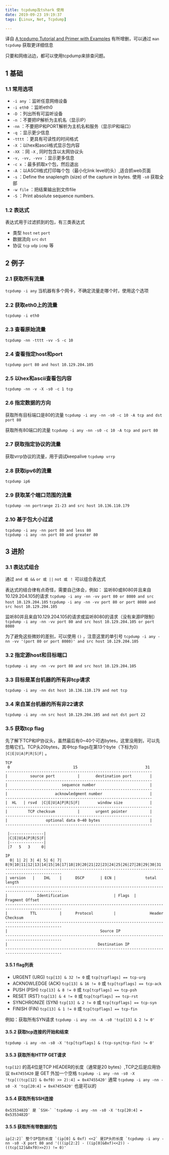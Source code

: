 ```yaml
---
title: tcpdump及tshark 使用
date: 2019-09-23 19:19:37
tags: [Linux, Net, Tcpdump]

---
```


译自 [A tcpdump Tutorial and Primer with Examples](https://danielmiessler.com/study/tcpdump/) 有所增删，可以通过 `man tcpdump` 获取更详细信息

只要和网络沾边，都可以使用tcpdump来排查问题。

## 1  基础

### 1.1 常用选项

- `-i any` ：监听任意网络设备
- `-i eth0` ：监听eth0
- `-D` ：列出所有可监听设备
- `-n` ：不要把IP解析为主机名（显示IP）
- `-nn` ：不要把IP和PORT解析为主机名和服务（显示IP和端口）
- `-q` ：显示更少信息
- `-tttt` ：更具有可读性的时间格式
- `-X` ：以hex和ascii格式显示包内容
- `-XX` ：同 `-X` , 同时包含以太网协议头
- `-v, -vv, -vvv` ：显示更多信息
- `-c x` ：最多抓取x个包，然后退出
- `-A` ：以ASCII格式打印每个包（最小化link level的头）,适合抓web页面
- `-s` ：Define the snaplength (size) of the capture in bytes. 使用 `-s0` 获取全部
- `-w file` ：把结果输出到文件file
- `-S` ：Print absolute sequence numbers.

### 1.2 表达式

表达式用于过滤抓到的包，有三类表达式

- 类型 `host` `net` `port`
- 数据流向 `src` `dst`
- 协议 `tcp` `udp` `icmp` 等

## 2 例子

### 2.1 获取所有流量

`tcpdump -i any` 当机器有多个网卡，不确定流量走哪个时，使用这个选项

### 2.2 获取eth0上的流量

```shell
tcpdump -i eth0
```

### 2.3 查看原始流量

```shell
tcpdump -nn -tttt -vv -S -c 10
```

### 2.4 查看指定host和port

```shell
tcpdump port 80 and host 10.129.204.105
```

### 2.5 以hex和ascii查看包内容

```shell
tcpdump -nn -v -X -s0 -c 1 tcp
```

### 2.6 指定数据的方向

获取所有目标端口是80的流量 `tcpdump -i any -nn -s0 -c 10 -A tcp and dst port 80`

获取所有80端口的流量 `tcpdump -i any -nn -s0 -c 10 -A tcp and port 80`

### 2.7 获取指定协议的流量

获取vrrp协议的流量，用于调试keepalive `tcpdump vrrp`

### 2.8 获取ipv6的流量

```shell
tcpdump ip6
```

### 2.9 获取某个端口范围的流量

```shell
tcpdump -nn portrange 21-23 and src host 10.136.110.179
```

### 2.10 基于包大小过滤

```shell
tcpdump -i any -nn port 80 and less 80
tcpdump -i any -nn port 80 and greater 80
```

## 3 进阶

### 3.1 表达式组合

通过 `and 或 &&` `or 或 ||` `not 或 ！` 可以组合表达式

表达式的结合律有点奇怪，需要自己体会，例如： 监听80或8080并且来自10.129.204.105的请求 `tcpdump -i any -nn -vv port 80 or 8080 and src host 10.129.204.105` `tcpdump -i any -nn -vv port 80 or port 8080 and src host 10.129.204.105`

监听80并且来自10.129.204.105的请求或监听8080的请求（没有来源IP限制） `tcpdump -i any -nn -vv port 80 and src host 10.129.204.105 or port 8080`

为了避免这些微妙的差别，可以使用 `()` ，注意这里的单引号 `tcpdump -i any -nn -vv '(port 80 or port 8080)' and src host 10.129.204.105`

### 3.2 指定源host和目标端口

```
tcpdump -i any -nn -vv port 80 and src host 10.129.204.105
```

### 3.3 目标是某台机器的所有非tcp请求

```
tcpdump -i any -nn dst host 10.136.110.179 and not tcp
```

### 3.4 来自某台机器的所有非22请求

```
tcpdump -i any -nn src host 10.129.204.105 and not dst port 22
```

### 3.5 获取tcp flag

先了解下TCP和IP协议头，虽然最后有0~40个可选bytes，这里没用到，可以先忽略它们。TCP头20bytes，其中tcp flags在第13个byte（下标为0） `|C|E|U|A|P|R|S|F|` 。

```
TCP
 0                            15                              31
-----------------------------------------------------------------
|          source port          |       destination port        |
-----------------------------------------------------------------
|                        sequence number                        |
-----------------------------------------------------------------
|                     acknowledgment number                     |
-----------------------------------------------------------------
|  HL   | rsvd  |C|E|U|A|P|R|S|F|        window size            |
-----------------------------------------------------------------
|         TCP checksum          |       urgent pointer          |
-----------------------------------------------------------------
|                 optional data 0~40 bytes                      |
-----------------------------------------------------------------

 |---------------|
 |C|E|U|A|P|R|S|F|
 |---------------|
 |7   5   3     0|

IP
  0| 1| 2| 3| 4| 5| 6| 7| 8|9|10|11|12|13|14|15|16|17|18|19|20|21|22|23|24|25|26|27|28|29|30|31
-----------------------------------------------------------------------------------------------
| version   |    IHL    |      DSCP       | ECN |             total length                     
-----------------------------------------------------------------------------------------------
|             Identification                    | Flags  |       Fragment Offset               
-----------------------------------------------------------------------------------------------
|          TTL          |      Protocol         |               Header Checksum                
-----------------------------------------------------------------------------------------------
|                                         Source IP                                            
-----------------------------------------------------------------------------------------------
|                                        Destination IP                                        
-----------------------------------------------------------------------------------------------
```

#### 3.5.1 flag列表

- URGENT (URG) `tcp[13] & 32 != 0` 或 `tcp[tcpflags] == tcp-urg`
- ACKNOWLEDGE (ACK) `tcp[13] & 16 != 0` 或 `tcp[tcpflags] == tcp-ack`
- PUSH (PSH) `tcp[13] & 8 != 0` 或 `tcp[tcpflags] == tcp-psh`
- RESET (RST) `tcp[13] & 4 != 0` 或 `tcp[tcpflags] == tcp-rst`
- SYNCHRONIZE (SYN) `tcp[13] & 2 != 0` 或 `tcp[tcpflags] == tcp-syn`
- FINISH (FIN) `tcp[13] & 1 != 0` 或 `tcp[tcpflags] == tcp-fin`

例如：获取所有SYN请求 `tcpdump -i any -nn -A -s0 'tcp[13] & 2 != 0'`

#### 3.5.2 获取tcp连接的开始和结束

```shell
tcpdump -i any -nn -s0 -X 'tcp[tcpflags] & (tcp-syn|tcp-fin) != 0'
```

#### 3.5.3 获取所有HTTP GET请求

`tcp[12]` 的高4位是TCP HEADER的长度（通常是20 bytes）,TCP之后是应用协议 `0x47455420` 是 GET 外加一个空格 `tcpdump -i any -nn -s0 -X 'tcp[((tcp[12] & 0xf0) >> 2):4] = 0x47455420'` 通常 `tcpdump -i any -nn -s0 -X 'tcp[20:4] = 0x47455420'` 也是可以的

#### 3.5.4 获取所有SSH连接

```shell
0x5353482D` 是 `SSH-` `tcpdump -i any -nn -s0 -X 'tcp[20:4] = 0x5353482D'
```

#### 3.5.5 获取所有带数据的包

```shell
ip[2:2]` 整个IP包的长度 `(ip[0] & 0xf) <<2` 是IP头的长度 `tcpdump -i any -nn -s0 -X port 80 and '(((ip[2:2] - ((ip[0]&0xf)<<2)) - ((tcp[12]&0xf0)>>2)) != 0)'
```